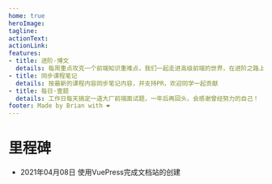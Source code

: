 ```yaml
---
home: true
heroImage: 
tagline: 
actionText: 
actionLink: 
features:
- title: 进阶·博文
  details: 每周重点攻克一个前端知识重难点，我们一起走进高级前端的世界，在进阶之路上，共勉！
- title: 同步课程笔记
  details: 按最新的课程内容同步笔记内容，并支持PR，欢迎同学一起贡献
- title: 每日·壹题
  details: 工作日每天搞定一道大厂前端面试题，一年后再回头，会感谢曾经努力的自己！
footer: Made by Brian with ❤️
---
```



# 里程碑

- 2021年04月08日 使用VuePress完成文档站的创建

